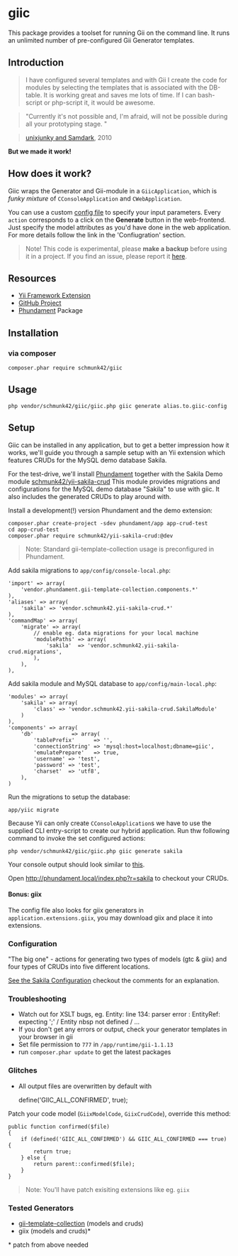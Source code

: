 giic
====

This package provides a toolset for running Gii on the command line. It runs an unlimited number of pre-configured Gii Generator templates.

Introduction
------------

> I have configured several templates and with Gii I create the code for modules by selecting the templates 
> that is associated with the DB-table. It is working great and saves me lots of time. If I can bash-script or 
> php-script it, it would be awesome.

> "Currently it's not possible and, I'm afraid, will not be possible during all your prototyping stage. "

> [unixjunky and Samdark](http://www.yiiframework.com/forum/index.php/topic/11146-gii-functionality-from-command-line/page__view__findpost__p__54687), 2010

**But we made it work!**

How does it work?
-----------------

Giic wraps the Generator and Gii-module in a `GiicApplication`, which is *funky mixture* of `CConsoleApplication` 
and `CWebApplication`.

You can use a custom [config file](https://github.com/schmunk42/yii-sakila-crud/blob/master/giic-config.php) to specify 
your input parameters. Every `action` corresponds to a click on the **Generate** button in the web-frontend. Just specify the model attributes as you'd have done in the web application. For more details follow the link in the 'Confiugration' section.

> Note! This code is experimental, please **make a backup** before using it in a project. If you find an issue, please report it [here](https://github.com/schmunk42/giic/issues).

Resources
---------

* [Yii Framework Extension](http://www.yiiframework.com/extension/giic)
* [GitHub Project](https://github.com/schmunk42/giic)
* [Phundament](http://phundament.com) Package

Installation
------------

### via composer

    composer.phar require schmunk42/giic

Usage
-----

    php vendor/schmunk42/giic/giic.php giic generate alias.to.giic-config

Setup
-----

Giic can be installed in any application, but to get a better impression how it works, we'll guide you through a sample
setup with an Yii extension which features CRUDs for the MySQL demo database Sakila.

For the test-drive, we'll install [Phundament](http://phundament.com) together with the Sakila Demo module  [schmunk42/yii-sakila-crud](https://github.com/schmunk42/yii-sakila-crud) 
This module provides migrations and configurations for the MySQL demo database "Sakila" to use with giic.
It also includes the generated CRUDs to play around with.

Install a development(!) version Phundament and the demo extension:

    composer.phar create-project -sdev phundament/app app-crud-test
    cd app-crud-test
    composer.phar require schmunk42/yii-sakila-crud:@dev

> Note: Standard gii-template-collection usage is preconfigured in Phundament.

Add sakila migrations to `app/config/console-local.php`:

    'import' => array(
        'vendor.phundament.gii-template-collection.components.*'
    ),
    'aliases' => array(
        'sakila' => 'vendor.schmunk42.yii-sakila-crud.*'
    ),    
    'commandMap' => array(
        'migrate' => array(
            // enable eg. data migrations for your local machine
            'modulePaths' => array(
                'sakila'  => 'vendor.schmunk42.yii-sakila-crud.migrations',
            ),
        ),
    ),
    

Add sakila module and MySQL database to `app/config/main-local.php`:

    'modules' => array(
        'sakila' => array(
            'class' => 'vendor.schmunk42.yii-sakila-crud.SakilaModule'
        )
    ),
    'components' => array(
        'db'            => array(
            'tablePrefix'      => '',
            'connectionString' => 'mysql:host=localhost;dbname=giic',
            'emulatePrepare'   => true,
            'username' => 'test',
            'password' => 'test',
            'charset'  => 'utf8',
        ),
    )

Run the migrations to setup the database:

    app/yiic migrate

Because Yii can only create `CConsoleApplication`s we have to use the supplied CLI entry-script to create our hybrid application.
Run thw following command to invoke the set configured actions:

    php vendor/schmunk42/giic/giic.php giic generate sakila

Your console output should look similar to [this](https://gist.github.com/schmunk42/6124928).

Open http://phundament.local/index.php?r=sakila to checkout your CRUDs.

#### Bonus: giix

The config file also looks for giix generators in `application.extensions.giix`, you may download giix and place
it into extensions.



### Configuration

"The big one" - actions for generating two types of models (gtc & giix) and four types of CRUDs into five different locations.

[See the Sakila Configuration](https://github.com/schmunk42/yii-sakila-crud/blob/master/giic-config.php) checkout the comments 
for an explanation.



### Troubleshooting

* Watch out for XSLT bugs, eg.  Entity: line 134: parser error : EntityRef: expecting ';' / Entity nbsp not defined / ...
* If you don't get any errors or output, check your generator templates in your browser in gii
* Set file permission to `777` in `/app/runtime/gii-1.1.13`
* run `composer.phar update` to get the latest packages

### Glitches

* All output files are overwritten by default with

    define('GIIC_ALL_CONFIRMED', true);

Patch your code model (`GiixModelCode`, `GiixCrudCode`), override this method:

    public function confirmed($file)
    {
        if (defined('GIIC_ALL_CONFIRMED') && GIIC_ALL_CONFIRMED === true) {
            return true;
        } else {
            return parent::confirmed($file);
        }
    }

>Note: You'll have patch exisiting extensions like eg. `giix`

### Tested Generators

* [gii-template-collection](https://github.com/schmunk42/gii-template-collection) (models and cruds)
* giix (models and cruds)*

\* patch from above needed

